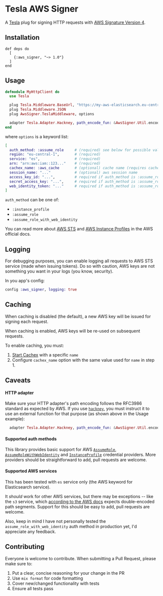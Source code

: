 # Tesla AWS Signer

A [Tesla](https://github.com/teamon/tesla) plug for signing HTTP requests with [AWS Signature Version 4](https://docs.aws.amazon.com/general/latest/gr/sigv4_signing.html).

## Installation

```
def deps do
  [
    {:aws_signer, "~> 1.0"}
  ]
end
```

## Usage

```elixir
defmodule MyHttpClient do
  use Tesla

  plug Tesla.Middleware.BaseUrl, "https://my-aws-elasticsearch.eu-central-1.es.amazonaws.com"
  plug Tesla.Middleware.JSON
  plug AwsSigner.TeslaMiddleware, options

  adapter Tesla.Adapter.Hackney, path_encode_fun: &AwsSigner.Util.encode_rfc3986/1
end
```

where `options` is a keyword list:

```elixir
[
  auth_method: :assume_role     # (required) see below for possible values
  region: "eu-central-1",       # (required)
  service: "es",                # (required)
  arn: "arn:aws:iam::123..."    # (required)
  cachex_name: :aws_cache       # (optional) cache name (requires cachex); default: nil
  session_name: "..."           # (optional) aws session name
  access_key_id: "...",         # required if auth_method is :assume_role
  secret_access_key: "...",     # required if auth_method is :assume_role
  web_identity_token: "..."     # required if auth_method is :assume_role_with_web_identity
]

```

`auth_method` can be one of:
* `:instance_profile`
* `:assume_role`
* `:assume_role_with_web_identity`

You can read more about [AWS STS](https://docs.aws.amazon.com/STS/latest/APIReference/API_Operations.html) and [AWS Instance Profiles](https://docs.aws.amazon.com/AWSEC2/latest/UserGuide/iam-roles-for-amazon-ec2.html) in the AWS official docs.

## Logging

For debugging purposes, you can enable logging all requests to AWS STS service (made when issuing tokens). Do so with caution, AWS keys are not something you want in your logs (you know, security).

In you app's config:

```elixir
config :aws_signer, logging: true
```

## Caching

When caching is disabled (the default), a new AWS key will be issued for signing each request.

When caching is enabled, AWS keys will be re-used on subsequent requests.

To enable caching, you must:
1. [Start Cachex](https://hexdocs.pm/cachex/getting-started.html) with a specific `name`
2. Configure `cachex_name` option with the same value used for `name` in step 1.

## Caveats

#### HTTP adapter

Make sure your HTTP adapter's path encoding follows the RFC3986 standard as expected by AWS. If you use [`hackney`](https://github.com/benoitc/hackney), you must instruct it to use an external function for that purpose (as shown above in the Usage example):

```elixir
  adapter Tesla.Adapter.Hackney, path_encode_fun: &AwsSigner.Util.encode_rfc3986/1
```

#### Supported auth methods

This library provides basic support for AWS [`AssumeRole`](https://docs.aws.amazon.com/STS/latest/APIReference/API_AssumeRole.html), [`AssumeRoleWithWebIdentity`](https://docs.aws.amazon.com/STS/latest/APIReference/API_AssumeRoleWithWebIdentity.html) and [`InstanceProfile`](https://docs.aws.amazon.com/AWSEC2/latest/UserGuide/iam-roles-for-amazon-ec2.html) credential providers. More providers should be straightforward to add, pull requests are welcome.

#### Supported AWS services

This has been tested with `es` service only (the AWS keyword for Elasticsearch service).

It *should* work for other AWS services, but there may be exceptions -- like the `s3` service, which [according to the AWS docs](https://docs.aws.amazon.com/general/latest/gr/sigv4-create-canonical-request.html) expects double-encoded path segments. Support for this should be easy to add, pull requests are welcome.

Also, keep in mind I have not personally tested the `assume_role_with_web_identity` auth method in production yet, I'd appreciate any feedback.

## Contributing

Everyone is welcome to contribute. When submitting a Pull Request, please make sure to:

1. Put a clear, concise reasoning for your change in the PR
1. Use `mix format` for code formatting
1. Cover new/changed functionality with tests
1. Ensure all tests pass
